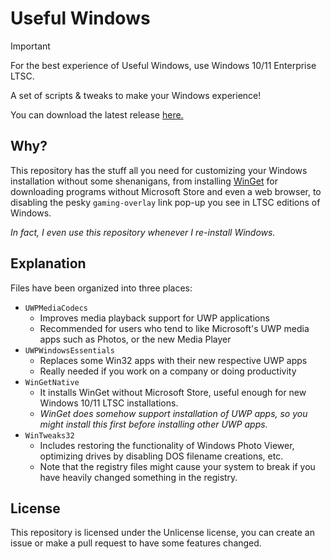 # Useful Windows
> [!IMPORTANT]
> For the best experience of Useful Windows, use Windows 10/11 Enterprise LTSC.

A set of scripts & tweaks to make your Windows experience!

You can download the latest release [here.](https://github.com/spir0th/useful-windows/releases/latest)

## Why?
This repository has the stuff all you need for customizing your Windows installation without some shenanigans, from installing [WinGet](https://github.com/microsoft/winget-cli) for downloading programs without Microsoft Store and even a web browser, to disabling the pesky `gaming-overlay` link pop-up you see in LTSC editions of Windows.

*In fact, I even use this repository whenever I re-install Windows.*

## Explanation
Files have been organized into three places:
- `UWPMediaCodecs`
    - Improves media playback support for UWP applications
    - Recommended for users who tend to like Microsoft's UWP media apps such as Photos, or the new Media Player
- `UWPWindowsEssentials`
    - Replaces some Win32 apps with their new respective UWP apps 
    - Really needed if you work on a company or doing productivity
- `WinGetNative`
    - It installs WinGet without Microsoft Store, useful enough for new Windows 10/11 LTSC installations.
    - *WinGet does somehow support installation of UWP apps, so you might install this first before installing other UWP apps.*
- `WinTweaks32`
    - Includes restoring the functionality of Windows Photo Viewer, optimizing drives by disabling DOS filename creations, etc.
    - Note that the registry files might cause your system to break if you have heavily changed something in the registry.

## License
This repository is licensed under the Unlicense license, you can create an issue or make a pull request to have some features changed. 